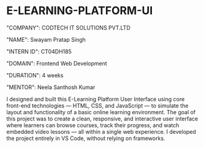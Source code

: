 # E-LEARNING-PLATFORM-UI

"COMPANY": CODTECH IT SOLUTIONS PVT.LTD

"NAME": Swayam Pratap Singh

"INTERN ID": CT04DH185

"DOMAIN": Frontend Web Development

"DURATION": 4 weeks

"MENTOR": Neela Santhosh Kumar

I designed and built this E-Learning Platform User Interface using core front-end technologies — HTML, CSS, and JavaScript — to simulate the layout and functionality of a basic online learning environment.
The goal of this project was to create a clean, responsive, and interactive user interface where learners can browse courses, track their progress, and watch embedded video lessons — all within a single web experience. I developed the project entirely in VS Code, without relying on frameworks.
